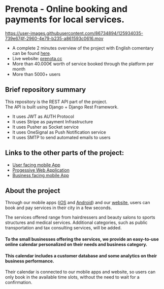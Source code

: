 

# Prenota - Online booking and payments for local services.


https://user-images.githubusercontent.com/86734894/125934035-739e674f-2960-4e79-b235-a861593c0616.mov


- A complete 2 minutes overview of the project with English comentary can be found [here](https://www.youtube.com/watch?v=mReddWSSp-A).
- Live website: [prenota.cc](https://prenota.cc)
- More than 40.000€ worth of service booked through the platform per month
- More than 5000+ users


## Brief repository summary  
This repository is the REST API part of the project.   
The API is built using Django + Django Rest Framework.
- It uses JWT as AUTH Protocol
- It uses Stripe as payment Infrastructure 
- It uses Pusher as Socket service
- It uses OneSignal as Push Notification service
- It uses SMTP to send automated emails to users


## Links to the other parts of the project:
- [User facing mobile App]()
- [Progessive Web Application](https://github.com/VenierGiacomo/Prenota-PWA)
- [Business facing mobile App]()


## About the project
Through our mobile apps ([iOS](https://apps.apple.com/app/id1523525291) and [Android](https://play.google.com/store/apps/details?id=io.prenota.client)) and our [website](https://prenota.cc), users can book and pay services in their city in a few seconds.

The services offered range from hairdressers and beauty salons to sports structures and medical services. Additional categories, such as public transportation and tax consulting services, will be added.

#### To the small businesses offering the services, we provide an easy-to-use online calendar personalized on their needs and business category.
#### This calendar includes a customer database and some analytics on their business performance.

Their calendar is connected to our mobile apps and website, so users can only book in the available time slots, without the need to wait for a confirmation.






